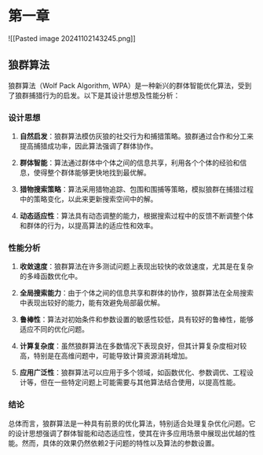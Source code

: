 # 第一章
![[Pasted image 20241102143245.png]]
## 狼群算法
狼群算法（Wolf Pack Algorithm, WPA）是一种新兴的群体智能优化算法，受到了狼群捕猎行为的启发。以下是其设计思想及性能分析：
### 设计思想

1. **自然启发**：狼群算法模仿灰狼的社交行为和捕猎策略。狼群通过合作和分工来提高捕猎成功率，因此算法强调了群体协作。

2. **群体智能**：算法通过群体中个体之间的信息共享，利用各个个体的经验和信息，使得整个群体能够更快地找到最优解。

3. **猎物搜索策略**：算法采用猎物追踪、包围和围捕等策略，模拟狼群在捕猎过程中的策略变化，以此来更新搜索空间中的解。

4. **动态适应性**：算法具有动态调整的能力，根据搜索过程中的反馈不断调整个体和群体的行为，以提高算法的适应性和效率。
### 性能分析

1. **收敛速度**：狼群算法在许多测试问题上表现出较快的收敛速度，尤其是在复杂的多峰函数优化中。

2. **全局搜索能力**：由于个体之间的信息共享和群体的协作，狼群算法在全局搜索中表现出较好的能力，能有效避免局部最优解。

3. **鲁棒性**：算法对初始条件和参数设置的敏感性较低，具有较好的鲁棒性，能够适应不同的优化问题。

4. **计算复杂度**：虽然狼群算法在多数情况下表现良好，但其计算复杂度相对较高，特别是在高维问题中，可能导致计算资源消耗增加。

5. **应用广泛性**：狼群算法可以应用于多个领域，如函数优化、参数调优、工程设计等，但在一些特定问题上可能需要与其他算法结合使用，以提高性能。
### 结论

总体而言，狼群算法是一种具有前景的优化算法，特别适合处理复杂优化问题。它的设计思想强调了群体智能和动态适应性，使其在许多应用场景中展现出优越的性能。然而，具体的效果仍然依赖2于问题的特性以及算法的参数设置。